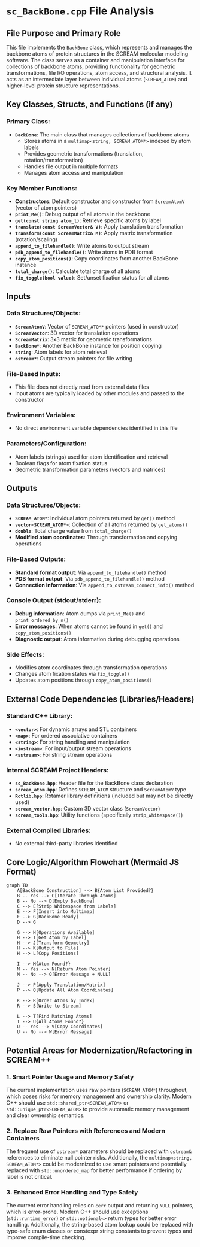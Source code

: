 # `sc_BackBone.cpp` File Analysis

## File Purpose and Primary Role

This file implements the `BackBone` class, which represents and manages the backbone atoms of protein structures in the SCREAM molecular modeling software. The class serves as a container and manipulation interface for collections of backbone atoms, providing functionality for geometric transformations, file I/O operations, atom access, and structural analysis. It acts as an intermediate layer between individual atoms (`SCREAM_ATOM`) and higher-level protein structure representations.

## Key Classes, Structs, and Functions (if any)

### Primary Class:

- **`BackBone`**: The main class that manages collections of backbone atoms
  - Stores atoms in a `multimap<string, SCREAM_ATOM*>` indexed by atom labels
  - Provides geometric transformations (translation, rotation/transformation)
  - Handles file output in multiple formats
  - Manages atom access and manipulation

### Key Member Functions:

- **Constructors**: Default constructor and constructor from `ScreamAtomV` (vector of atom pointers)
- **`print_Me()`**: Debug output of all atoms in the backbone
- **`get(const string atom_l)`**: Retrieve specific atoms by label
- **`translate(const ScreamVector& V)`**: Apply translation transformation
- **`transform(const ScreamMatrix& M)`**: Apply matrix transformation (rotation/scaling)
- **`append_to_filehandle()`**: Write atoms to output stream
- **`pdb_append_to_filehandle()`**: Write atoms in PDB format
- **`copy_atom_positions()`**: Copy coordinates from another BackBone instance
- **`total_charge()`**: Calculate total charge of all atoms
- **`fix_toggle(bool value)`**: Set/unset fixation status for all atoms

## Inputs

### Data Structures/Objects:

- **`ScreamAtomV`**: Vector of `SCREAM_ATOM*` pointers (used in constructor)
- **`ScreamVector`**: 3D vector for translation operations
- **`ScreamMatrix`**: 3x3 matrix for geometric transformations
- **`BackBone*`**: Another BackBone instance for position copying
- **`string`**: Atom labels for atom retrieval
- **`ostream*`**: Output stream pointers for file writing

### File-Based Inputs:

- This file does not directly read from external data files
- Input atoms are typically loaded by other modules and passed to the constructor

### Environment Variables:

- No direct environment variable dependencies identified in this file

### Parameters/Configuration:

- Atom labels (strings) used for atom identification and retrieval
- Boolean flags for atom fixation status
- Geometric transformation parameters (vectors and matrices)

## Outputs

### Data Structures/Objects:

- **`SCREAM_ATOM*`**: Individual atom pointers returned by `get()` method
- **`vector<SCREAM_ATOM*>`**: Collection of all atoms returned by `get_atoms()`
- **`double`**: Total charge value from `total_charge()`
- **Modified atom coordinates**: Through transformation and copying operations

### File-Based Outputs:

- **Standard format output**: Via `append_to_filehandle()` method
- **PDB format output**: Via `pdb_append_to_filehandle()` method
- **Connection information**: Via `append_to_ostream_connect_info()` method

### Console Output (stdout/stderr):

- **Debug information**: Atom dumps via `print_Me()` and `print_ordered_by_n()`
- **Error messages**: When atoms cannot be found in `get()` and `copy_atom_positions()`
- **Diagnostic output**: Atom information during debugging operations

### Side Effects:

- Modifies atom coordinates through transformation operations
- Changes atom fixation status via `fix_toggle()`
- Updates atom positions through `copy_atom_positions()`

## External Code Dependencies (Libraries/Headers)

### Standard C++ Library:

- **`<vector>`**: For dynamic arrays and STL containers
- **`<map>`**: For ordered associative containers
- **`<string>`**: For string handling and manipulation
- **`<iostream>`**: For input/output stream operations
- **`<sstream>`**: For string stream operations

### Internal SCREAM Project Headers:

- **`sc_BackBone.hpp`**: Header file for the BackBone class declaration
- **`scream_atom.hpp`**: Defines `SCREAM_ATOM` structure and `ScreamAtomV` type
- **`Rotlib.hpp`**: Rotamer library definitions (included but may not be directly used)
- **`scream_vector.hpp`**: Custom 3D vector class (`ScreamVector`)
- **`scream_tools.hpp`**: Utility functions (specifically `strip_whitespace()`)

### External Compiled Libraries:

- No external third-party libraries identified

## Core Logic/Algorithm Flowchart (Mermaid JS Format)

```mermaid
graph TD
    A[BackBone Construction] --> B{Atom List Provided?}
    B -- Yes --> C[Iterate Through Atoms]
    B -- No --> D[Empty BackBone]
    C --> E[Strip Whitespace from Labels]
    E --> F[Insert into Multimap]
    F --> G[BackBone Ready]
    D --> G

    G --> H[Operations Available]
    H --> I[Get Atom by Label]
    H --> J[Transform Geometry]
    H --> K[Output to File]
    H --> L[Copy Positions]

    I --> M{Atom Found?}
    M -- Yes --> N[Return Atom Pointer]
    M -- No --> O[Error Message + NULL]

    J --> P[Apply Translation/Matrix]
    P --> Q[Update All Atom Coordinates]

    K --> R[Order Atoms by Index]
    R --> S[Write to Stream]

    L --> T[Find Matching Atoms]
    T --> U{All Atoms Found?}
    U -- Yes --> V[Copy Coordinates]
    U -- No --> W[Error Message]
```

## Potential Areas for Modernization/Refactoring in SCREAM++

### 1. **Smart Pointer Usage and Memory Safety**

The current implementation uses raw pointers (`SCREAM_ATOM*`) throughout, which poses risks for memory management and ownership clarity. Modern C++ should use `std::shared_ptr<SCREAM_ATOM>` or `std::unique_ptr<SCREAM_ATOM>` to provide automatic memory management and clear ownership semantics.

### 2. **Replace Raw Pointers with References and Modern Containers**

The frequent use of `ostream*` parameters should be replaced with `ostream&` references to eliminate null pointer risks. Additionally, the `multimap<string, SCREAM_ATOM*>` could be modernized to use smart pointers and potentially replaced with `std::unordered_map` for better performance if ordering by label is not critical.

### 3. **Enhanced Error Handling and Type Safety**

The current error handling relies on `cerr` output and returning `NULL` pointers, which is error-prone. Modern C++ should use exceptions (`std::runtime_error`) or `std::optional<>` return types for better error handling. Additionally, the string-based atom lookup could be replaced with type-safe enum classes or constexpr string constants to prevent typos and improve compile-time checking.
